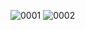 
![0001](https://user-images.githubusercontent.com/100402840/209764111-e636c909-f45d-4965-aba6-ffd8f9adf40d.jpg)
![0002](https://user-images.githubusercontent.com/100402840/209764116-ccb4f4c7-b094-4c9d-83a5-1a1339f6572f.jpg)
